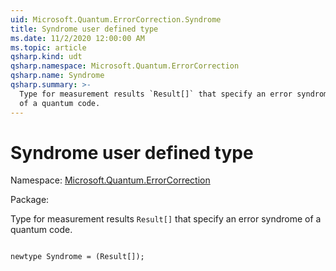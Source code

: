 ```yaml
---
uid: Microsoft.Quantum.ErrorCorrection.Syndrome
title: Syndrome user defined type
ms.date: 11/2/2020 12:00:00 AM
ms.topic: article
qsharp.kind: udt
qsharp.namespace: Microsoft.Quantum.ErrorCorrection
qsharp.name: Syndrome
qsharp.summary: >-
  Type for measurement results `Result[]` that specify an error syndrome
  of a quantum code.
---
```


# Syndrome user defined type

Namespace: [Microsoft.Quantum.ErrorCorrection](xref:Microsoft.Quantum.ErrorCorrection)

Package: [](https://nuget.org/packages/)


Type for measurement results `Result[]` that specify an error syndromeof a quantum code.

```qsharp

newtype Syndrome = (Result[]);
```

